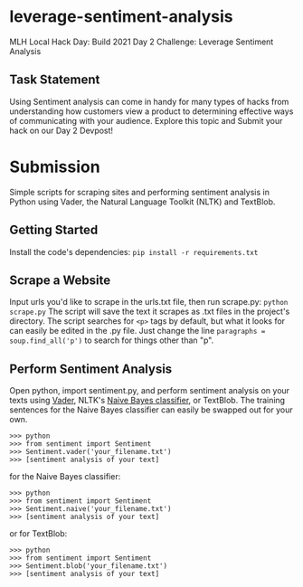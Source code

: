 # leverage-sentiment-analysis
MLH Local Hack Day: Build 2021 Day 2 Challenge: Leverage Sentiment Analysis

## Task Statement
Using Sentiment analysis can come in handy for many types of hacks from understanding how customers view a product to determining effective ways of communicating with your audience. Explore this topic and Submit your hack on our Day 2 Devpost!

# Submission
Simple scripts for scraping sites and performing sentiment analysis in Python using Vader, the Natural Language Toolkit (NLTK) and TextBlob.

## Getting Started
Install the code's dependencies:
`pip install -r requirements.txt`

## Scrape a Website
Input urls you'd like to scrape in the urls.txt file, then run scrape.py:
`python scrape.py`
The script will save the text it scrapes as .txt files in the project's directory. The script searches for `<p>` tags by default, but what it looks for can easily be edited in the .py file. Just change the line `paragraphs = soup.find_all('p')` to search for things other than "p".
  
## Perform Sentiment Analysis
Open python, import sentiment.py, and perform sentiment analysis on your texts using [Vader](https://www.nltk.org/_modules/nltk/sentiment/vader.html), NLTK's [Naive Bayes classifier](https://www.nltk.org/_modules/nltk/classify/naivebayes.html), or TextBlob. The training sentences for the Naive Bayes classifier can easily be swapped out for your own. 
```
>>> python
>>> from sentiment import Sentiment
>>> Sentiment.vader('your_filename.txt')
>>> [sentiment analysis of your text]
```
for the Naive Bayes classifier:
```
>>> python
>>> from sentiment import Sentiment
>>> Sentiment.naive('your_filename.txt')
>>> [sentiment analysis of your text]
```
or for TextBlob:
```
>>> python
>>> from sentiment import Sentiment
>>> Sentiment.blob('your_filename.txt')
>>> [sentiment analysis of your text]
```
